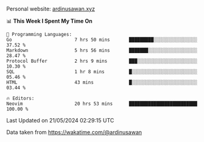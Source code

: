 Personal website: [ardinusawan.xyz](https://ardinusawan.xyz)

<!--START_SECTION:waka-->
📊 **This Week I Spent My Time On** 

```text
💬 Programming Languages: 
Go                       7 hrs 50 mins       █████████░░░░░░░░░░░░░░░░   37.52 % 
Markdown                 5 hrs 56 mins       ███████░░░░░░░░░░░░░░░░░░   28.47 % 
Protocol Buffer          2 hrs 9 mins        ███░░░░░░░░░░░░░░░░░░░░░░   10.30 % 
SQL                      1 hr 8 mins         █░░░░░░░░░░░░░░░░░░░░░░░░   05.46 % 
HTML                     43 mins             █░░░░░░░░░░░░░░░░░░░░░░░░   03.44 % 

🔥 Editors: 
Neovim                   20 hrs 53 mins      █████████████████████████   100.00 % 
```


 Last Updated on 21/05/2024 02:29:15 UTC
<!--END_SECTION:waka-->
Data taken from https://wakatime.com/@ardinusawan
